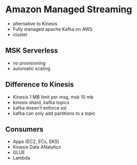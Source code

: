 # Amazon Managed Streaming
- alternative to Kinesis
- Fully managed apache Kafka on AWS
- cluster
## MSK Serverless
- no provisioning
- automatic scaling

## Difference to Kinesis
- Kinesis 1 MB limit per msg, msk 10 mb
- kinesis shard, kafka topics
- kafka doesn't enforce ssl
- kafka can only add partitions to a topic

## Consumers
- Apps (EC2, ECs, EKS)
- Kinesis Data ANalytics
- GLUE
- Lambda